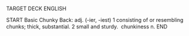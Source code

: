 TARGET DECK
ENGLISH

START
Basic
Chunky
Back: adj. (-ier, -iest) 1 consisting of or resembling chunks; thick, substantial. 2 small and sturdy.  chunkiness n.
END
